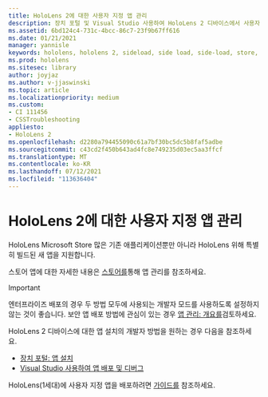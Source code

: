 ```yaml
---
title: HoloLens 2에 대한 사용자 지정 앱 관리
description: 장치 포털 및 Visual Studio 사용하여 HoloLens 2 디바이스에서 사용자 지정 홀로그램 앱을 설치, 제거 및 사이드로드하는 방법을 알아봅니다.
ms.assetid: 6bd124c4-731c-4bcc-86c7-23f9b67ff616
ms.date: 01/21/2021
manager: yannisle
keywords: hololens, hololens 2, sideload, side load, side-load, store, uwp, app, install
ms.prod: hololens
ms.sitesec: library
author: joyjaz
ms.author: v-jjaswinski
ms.topic: article
ms.localizationpriority: medium
ms.custom:
- CI 111456
- CSSTroubleshooting
appliesto:
- HoloLens 2
ms.openlocfilehash: d2280a794455090c61a7bf30bc5dc5b8faf5adbe
ms.sourcegitcommit: c43cd2f450b643ad4fc8e749235d03ec5aa3ffcf
ms.translationtype: MT
ms.contentlocale: ko-KR
ms.lasthandoff: 07/12/2021
ms.locfileid: "113636404"
---
```

# <a name="manage-custom-apps-for-hololens-2"></a>HoloLens 2에 대한 사용자 지정 앱 관리

HoloLens Microsoft Store 많은 기존 애플리케이션뿐만 아니라 HoloLens 위해 특별히 빌드된 새 앱을 지원합니다. 

스토어 앱에 대한 자세한 내용은 [스토어를](holographic-store-apps.md)통해 앱 관리를 참조하세요.

> [!IMPORTANT]
> 엔터프라이즈 배포의 경우 두 방법 모두에 사용되는 개발자 모드를 사용하도록 설정하지 않는 것이 좋습니다. 보안 앱 배포 방법에 관심이 있는 경우 [앱 관리: 개요를](app-deploy-overview.md)검토하세요.

HoloLens 2 디바이스에 대한 앱 설치의 개발자 방법을 원하는 경우 다음을 참조하세요.

- [장치 포털: 앱 설치](/windows/mixed-reality/develop/platform-capabilities-and-apis/using-the-windows-device-portal#installing-an-app)
- [Visual Studio 사용하여 앱 배포 및 디버그](/windows/mixed-reality/develop/platform-capabilities-and-apis/using-visual-studio)

HoloLens(1세대)에 사용자 지정 앱을 배포하려면 [가이드를](holographic-custom-apps.md) 참조하세요.
